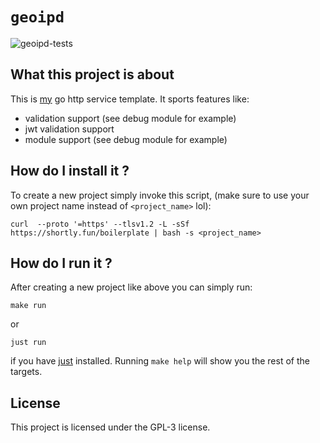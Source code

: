 # ```geoipd```

![geoipd-tests](https://github.com/4thel00z/geoipd/workflows/Test/badge.svg)

## What this project is about

This is [my](https://github.com/4thel00z) go http service template.
It sports features like:

- validation support (see debug module for example)
- jwt validation support
- module support (see debug module for example)


## How do I install it ?

To create a new project simply invoke this script, (make sure to use your own project name instead of `<project_name>` lol):

```
curl  --proto '=https' --tlsv1.2 -L -sSf https://shortly.fun/boilerplate | bash -s <project_name>
```

## How do I run it ?

After creating a new project like above you can simply run:

```
make run
```

or

```
just run
```

if you have [just](https://github.com/casey/just) installed.
Running `make help` will show you the rest of the targets.

## License

This project is licensed under the GPL-3 license.
